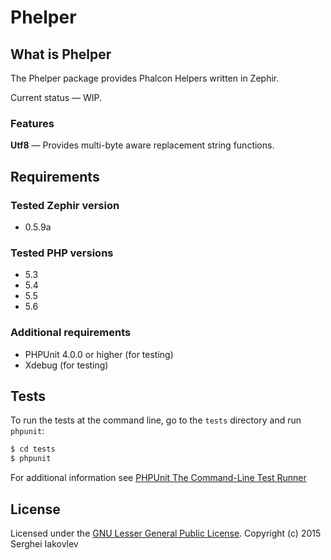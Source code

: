 Phelper
=======

## What is Phelper

The Phelper package provides Phalcon Helpers written in Zephir.

Current status — WIP.

### Features

**Utf8** — Provides multi-byte aware replacement string functions.

## Requirements

### Tested Zephir version

* 0.5.9a

### Tested PHP versions

* 5.3
* 5.4
* 5.5
* 5.6

### Additional requirements

* PHPUnit 4.0.0 or higher (for testing)
* Xdebug (for testing)

## Tests

To run the tests at the command line, go to the `tests` directory and run `phpunit`:

```sh
$ cd tests
$ phpunit
```

For additional information see [PHPUnit The Command-Line Test Runner](https://phpunit.de/manual/current/en/textui.html)

## License

Licensed under the [GNU Lesser General Public License](http://www.gnu.org/licenses/old-licenses/lgpl-2.1.txt). Copyright (c) 2015 Serghei Iakovlev
